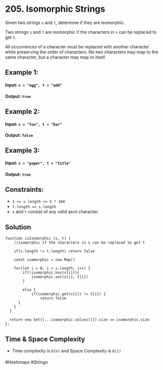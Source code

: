 # 205. Isomorphic Strings
Given two strings `s` and `t`, determine if they are isomorphic.

Two strings `s` and `t` are isomorphic if the characters in `s` can be replaced to get `t`.

All occurrences of a character must be replaced with another character while preserving the order of characters. No two characters may map to the same character, but a character may map to itself.

## Example 1:
#### Input: `s = "egg", t = "add"`
#### Output: `true`
## Example 2:
#### Input: `s = "foo", t = "bar"`
#### Output: `false`
## Example 3:
#### Input: `s = "paper", t = "title"`
#### Output: `true`

## Constraints:
- `1 <= s.length <= 5 * 104`
- `t.length == s.length`
- `s` and `t` consist of any valid ascii character.

## Solution 
````
function isIsomorphic (s, t) {
    //isomorphic if the characters in s can be replaced to get t
    
    if(s.length != t.length) return false
    
    const isomorphic = new Map()
    
    for(let i = 0; i < s.length; i++) {
        if(!isomorphic.has(s[i])){ 
            isomorphic.set(s[i], t[i])
        }
   
        else {
            if(isomorphic.get(s[i]) != t[i]) {
                return false
      }
    }
  }
  
  return new Set([...isomorphic.values()]).size == isomorphic.size 
};
````

## Time & Space Complexity
- Time complexity is `O(n)` and Space Complexity is `O(1)`

###### #Hashmaps #Strings

